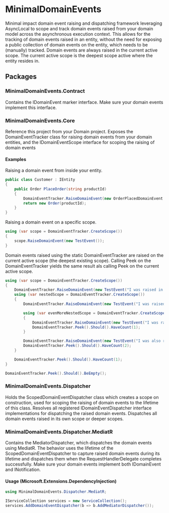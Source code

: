 # MinimalDomainEvents
Minimal impact domain event raising and dispatching framework leveraging AsyncLocal to scope and track domain events raised from your domain model across the asynchronous execution context. This allows for the tracking of domain events raised in an entity, without the need for exposing a public collection of domain events on the entity, which needs to be (manually) tracked. Domain events are always raised in the current active scope. The current active scope is the deepest scope active where the entity resides in.

## Packages
### MinimalDomainEvents.Contract
Contains the IDomainEvent marker interface. Make sure your domain events implement this interface.

### MinimalDomainEvents.Core
Reference this project from your Domain project. Exposes the DomainEventTracker class for raising domain events from your domain entities, and the IDomainEventScope interface for scoping the raising of domain events

#### Examples
Raising a domain event from inside your entity.
```csharp
public class Customer : IEntity
{
    public Order PlaceOrder(string productId)
    {
        DomainEventTracker.RaiseDomainEvent(new OrderPlacedDomainEvent { ProductId = productId });
        return new Order(productId);
    }
}
```
Raising a domain event on a specific scope.
```csharp
using (var scope = DomainEventTracker.CreateScope())
{
    scope.RaiseDomainEvent(new TestEvent());
}
```
Domain events raised using the static DomainEventTracker are raised on the current active scope (the deepest existing scope). Calling Peek on the DomainEventTracker yields the same result als calling Peek on the current active scope.
```csharp
using (var scope = DomainEventTracker.CreateScope())
{
    DomainEventTracker.RaiseDomainEvent(new TestEvent("I was raised in the top scope."));
    using (var nestedScope = DomainEventTracker.CreateScope())
    {
        DomainEventTracker.RaiseDomainEvent(new TestEvent("I was raised in the nested scope."));

        using (var evenMoreNestedScope = DomainEventTracker.CreateScope())
        {
            DomainEventTracker.RaiseDomainEvent(new TestEvent("I was raised in the deepest scope."));
            DomainEventTracker.Peek().Should().HaveCount(1);
        }

        DomainEventTracker.RaiseDomainEvent(new TestEvent("I was also raised in the nested scope."));
        DomainEventTracker.Peek().Should().HaveCount(2);
    }

    DomainEventTracker.Peek().Should().HaveCount(1);
}

DomainEventTracker.Peek().Should().BeEmpty();
```


### MinimalDomainEvents.Dispatcher
Holds the ScopedDomainEventDispatcher class which creates a scope on construction, used for scoping the raising of domain events to the lifetime of this class. Resolves all registered IDomainEventDispatcher interface implementations for dispatching the raised domain events. Dispatches all domain events raised in its own scope or deeper scopes.

### MinimalDomainEvents.Dispatcher.MediatR
Contains the MediatorDispatcher, which dispatches the domain events using MediatR. The behavior uses the lifetime of the ScopedDomainEventDispatcher to capture raised domain events during its lifetime and dispatches them when the RequestHandlerDelegate completes successfully. Make sure your domain events implement both IDomainEvent and INotification.

#### Usage (Microsoft.Extensions.DependencyInjection)
```csharp
using MinimalDomainEvents.Dispatcher.MediatR;

IServiceCollection services = new ServiceCollection();
services.AddDomainEventDispatcher(b => b.AddMediatorDispatcher());
```